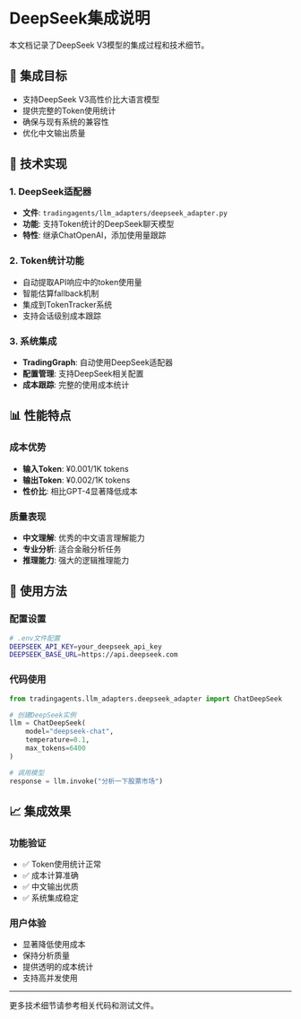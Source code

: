 # DeepSeek集成说明

本文档记录了DeepSeek V3模型的集成过程和技术细节。

## 🎯 集成目标

- 支持DeepSeek V3高性价比大语言模型
- 提供完整的Token使用统计
- 确保与现有系统的兼容性
- 优化中文输出质量

## 🔧 技术实现

### 1. DeepSeek适配器
- **文件**: `tradingagents/llm_adapters/deepseek_adapter.py`
- **功能**: 支持Token统计的DeepSeek聊天模型
- **特性**: 继承ChatOpenAI，添加使用量跟踪

### 2. Token统计功能
- 自动提取API响应中的token使用量
- 智能估算fallback机制
- 集成到TokenTracker系统
- 支持会话级别成本跟踪

### 3. 系统集成
- **TradingGraph**: 自动使用DeepSeek适配器
- **配置管理**: 支持DeepSeek相关配置
- **成本跟踪**: 完整的使用成本统计

## 📊 性能特点

### 成本优势
- **输入Token**: ¥0.001/1K tokens
- **输出Token**: ¥0.002/1K tokens
- **性价比**: 相比GPT-4显著降低成本

### 质量表现
- **中文理解**: 优秀的中文语言理解能力
- **专业分析**: 适合金融分析任务
- **推理能力**: 强大的逻辑推理能力

## 🚀 使用方法

### 配置设置
```bash
# .env文件配置
DEEPSEEK_API_KEY=your_deepseek_api_key
DEEPSEEK_BASE_URL=https://api.deepseek.com
```

### 代码使用
```python
from tradingagents.llm_adapters.deepseek_adapter import ChatDeepSeek

# 创建DeepSeek实例
llm = ChatDeepSeek(
    model="deepseek-chat",
    temperature=0.1,
    max_tokens=6400
)

# 调用模型
response = llm.invoke("分析一下股票市场")
```

## 📈 集成效果

### 功能验证
- ✅ Token使用统计正常
- ✅ 成本计算准确
- ✅ 中文输出优质
- ✅ 系统集成稳定

### 用户体验
- 显著降低使用成本
- 保持分析质量
- 提供透明的成本统计
- 支持高并发使用

---

更多技术细节请参考相关代码和测试文件。
